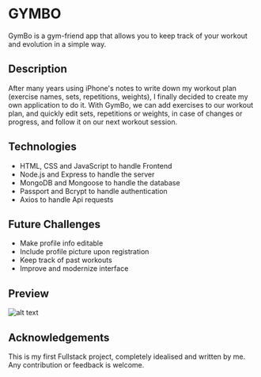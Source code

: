# GYMBO

GymBo is a gym-friend app that allows you to keep track of your workout and evolution in a simple way.

## Description

After many years using iPhone's notes to write down my workout plan (exercise names, sets, repetitions, weights), I finally decided to create my own application to do it. With GymBo, we can add exercises to our workout plan, and quickly edit sets, repetitions or weights, in case of changes or progress, and follow it on our next workout session.

## Technologies

- HTML, CSS and JavaScript to handle Frontend
- Node.js and Express to handle the server
- MongoDB and Mongoose to handle the database
- Passport and Bcrypt to handle authentication
- Axios to handle Api requests

## Future Challenges

- Make profile info editable
- Include profile picture upon registration
- Keep track of past workouts
- Improve and modernize interface

## Preview
![alt text](https://github.com/jaredhanson/passport-local/assets/140541760/00c18a2f-3428-4849-b3ab-8037e2d0a487)

## Acknowledgements
This is my first Fullstack project, completely idealised and written by me. Any contribution or feedback is welcome. 